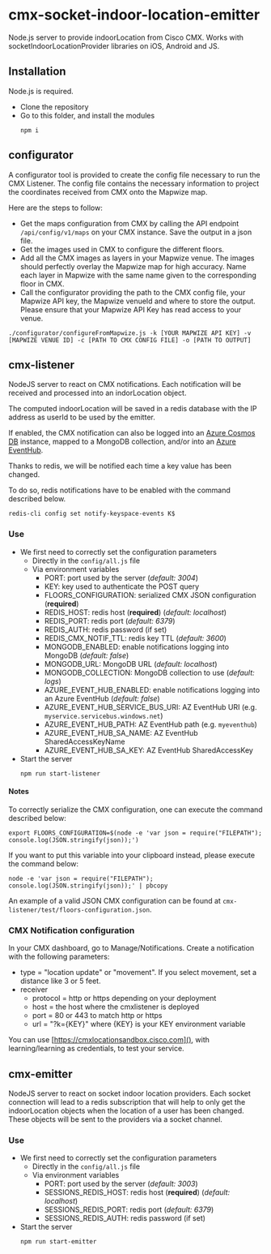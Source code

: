 # cmx-socket-indoor-location-emitter

Node.js server to provide indoorLocation from Cisco CMX.
Works with socketIndoorLocationProvider libraries on iOS, Android and JS.


## Installation

Node.js is required.

*   Clone the repository
*   Go to this folder, and install the modules
    ```
    npm i
    ```

## configurator

A configurator tool is provided to create the config file necessary to run the CMX Listener.
The config file contains the necessary information to project the coordinates received from CMX onto the Mapwize map.

Here are the steps to follow:
*   Get the maps configuration from CMX by calling the API endpoint `/api/config/v1/maps` on your CMX instance. Save the output in a json file.
*   Get the images used in CMX to configure the different floors.
*   Add all the CMX images as layers in your Mapwize venue. The images should perfectly overlay the Mapwize map for high accuracy. Name each layer in Mapwize with the same name given to the corresponding floor in CMX.
*   Call the configurator providing the path to the CMX config file, your Mapwize API key, the Mapwize venueId and where to store the output. Please ensure that your Mapwize API Key has read access to your venue.

```
./configurator/configureFromMapwize.js -k [YOUR MAPWIZE API KEY] -v [MAPWIZE VENUE ID] -c [PATH TO CMX CONFIG FILE] -o [PATH TO OUTPUT]
```

## cmx-listener

NodeJS server to react on CMX notifications.
Each notification will be received and processed into an indorLocation object.

The computed indoorLocation will be saved in a redis database with the IP address as userId to be used by the emitter.

If enabled, the CMX notification can also be logged into an [Azure Cosmos DB](https://azure.microsoft.com/en-us/services/cosmos-db) instance, mapped to a MongoDB collection, and/or into an [Azure EventHub](https://azure.microsoft.com/en-us/services/event-hubs/).

Thanks to redis, we will be notified each time a key value has been changed.

To do so, redis notifications have to be enabled with the command described below.
```
redis-cli config set notify-keyspace-events K$
```

### Use

*   We first need to correctly set the configuration parameters
    *   Directly in the `config/all.js` file
    *   Via environment variables
        *   PORT: port used by the server (_default: 3004_)
        *   KEY: key used to authenticate the POST query
        *   FLOORS_CONFIGURATION: serialized CMX JSON configuration (__required__)
        *   REDIS_HOST: redis host (__required__) (_default: localhost_)
        *   REDIS_PORT: redis port (_default: 6379_)
        *   REDIS_AUTH: redis password (if set)
        *   REDIS_CMX_NOTIF_TTL: redis key TTL (_default: 3600_)
        *   MONGODB_ENABLED: enable notifications logging into MongoDB (_default: false_)
        *   MONGODB_URL: MongoDB URL (_default: localhost_)
        *   MONGODB_COLLECTION: MongoDB collection to use (_default: logs_)
        *   AZURE_EVENT_HUB_ENABLED: enable notifications logging into an Azure EventHub (_default: false_)
        *   AZURE_EVENT_HUB_SERVICE_BUS_URI: AZ EventHub URI (e.g. `myservice.servicebus.windows.net`)
        *   AZURE_EVENT_HUB_PATH: AZ EventHub path (e.g. `myeventhub`)
        *   AZURE_EVENT_HUB_SA_NAME: AZ EventHub SharedAccessKeyName
        *   AZURE_EVENT_HUB_SA_KEY: AZ EventHub SharedAccessKey
*   Start the server
    ```
    npm run start-listener
    ```

#### Notes

To correctly serialize the CMX configuration, one can execute the command described below:
```
export FLOORS_CONFIGURATION=$(node -e 'var json = require("FILEPATH"); console.log(JSON.stringify(json));')
```

If you want to put this variable into your clipboard instead, please execute the command below:
```
node -e 'var json = require("FILEPATH"); console.log(JSON.stringify(json));' | pbcopy
```

An example of a valid JSON CMX configuration can be found at `cmx-listener/test/floors-configuration.json`.


### CMX Notification configuration

In your CMX dashboard, go to Manage/Notifications.
Create a notification with the following parameters:

*   type = "location update" or "movement". If you select movement, set a distance like 3 or 5 feet.
*   receiver
    *   protocol = http or https depending on your deployment
    *   host = the host where the cmxlistener is deployed
    *   port = 80 or 443 to match http or https
    *   url = "?k={KEY}" where {KEY} is your KEY environment variable

You can use [https://cmxlocationsandbox.cisco.com](), with learning/learning as credentials, to test your service.

## cmx-emitter

NodeJS server to react on socket indoor location providers.
Each socket connection will lead to a redis subscription that will help to only get the indoorLocation objects when the location of a user has been changed.
These objects will be sent to the providers via a socket channel.

### Use

*   We first need to correctly set the configuration parameters
    *   Directly in the `config/all.js` file
    *   Via environment variables
        *   PORT: port used by the server (_default: 3003_)
        *   SESSIONS_REDIS_HOST: redis host (__required__) (_default: localhost_)
        *   SESSIONS_REDIS_PORT: redis port (_default: 6379_)
        *   SESSIONS_REDIS_AUTH: redis password (if set)
*   Start the server
    ```
    npm run start-emitter
    ```

